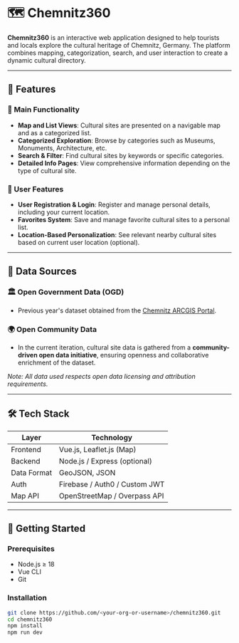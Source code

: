 # 🗺️ Chemnitz360

**Chemnitz360** is an interactive web application designed to help tourists and locals explore the cultural heritage of Chemnitz, Germany. The platform combines mapping, categorization, search, and user interaction to create a dynamic cultural directory.

---

## 🌟 Features

### 🎯 Main Functionality
- **Map and List Views**: Cultural sites are presented on a navigable map and as a categorized list.
- **Categorized Exploration**: Browse by categories such as Museums, Monuments, Architecture, etc.
- **Search & Filter**: Find cultural sites by keywords or specific categories.
- **Detailed Info Pages**: View comprehensive information depending on the type of cultural site.

### 👤 User Features
- **User Registration & Login**: Register and manage personal details, including your current location.
- **Favorites System**: Save and manage favorite cultural sites to a personal list.
- **Location-Based Personalization**: See relevant nearby cultural sites based on current user location (optional).

---

## 🧩 Data Sources

### 🏛️ Open Government Data (OGD)
- Previous year's dataset obtained from the [Chemnitz ARCGIS Portal](https://geoportal.chemnitz.de/arcgis).

### 🌍 Open Community Data
- In the current iteration, cultural site data is gathered from a **community-driven open data initiative**, ensuring openness and collaborative enrichment of the dataset.

*Note: All data used respects open data licensing and attribution requirements.*

---

## 🛠️ Tech Stack

| Layer        | Technology                     |
|-------------|---------------------------------|
| Frontend     | Vue.js, Leaflet.js (Map)        |
| Backend      | Node.js / Express (optional)    |
| Data Format  | GeoJSON, JSON                   |
| Auth         | Firebase / Auth0 / Custom JWT   |
| Map API      | OpenStreetMap / Overpass API    |

---

## 🚀 Getting Started

### Prerequisites
- Node.js ≥ 18
- Vue CLI
- Git

### Installation
```bash
git clone https://github.com/<your-org-or-username>/chemnitz360.git
cd chemnitz360
npm install
npm run dev
